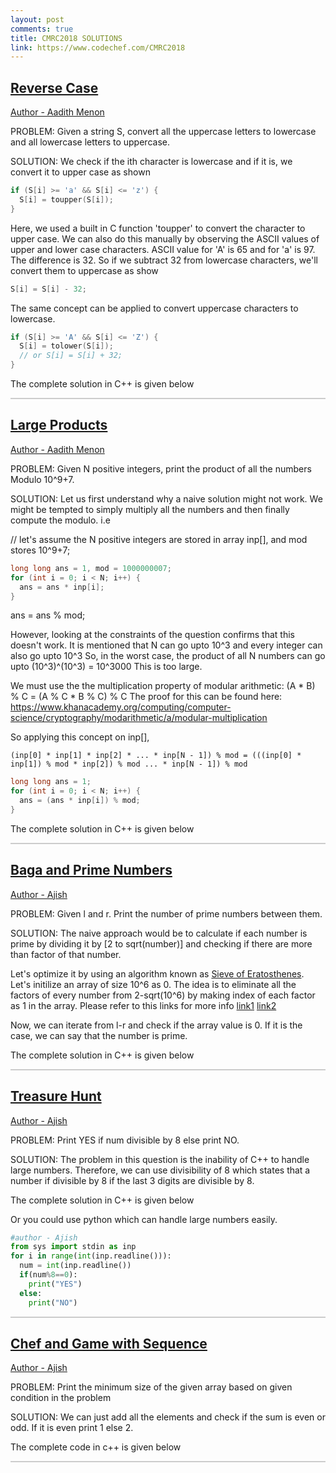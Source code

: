 ```yaml
---
layout: post
comments: true
title: CMRC2018 SOLUTIONS
link: https://www.codechef.com/CMRC2018
---
```


## [Reverse Case](https://www.codechef.com/problems/REVCASE)

[Author - Aadith Menon](https://github.com/adithm)

PROBLEM: Given a string S, convert all the uppercase letters to lowercase and all lowercase letters to uppercase.

SOLUTION:
We check if the ith character is lowercase and if it is, we convert it to upper case as shown

```C
if (S[i] >= 'a' && S[i] <= 'z') {
  S[i] = toupper(S[i]);
}
```

Here, we used a built in C function 'toupper' to convert the character to upper case. We can also do this
manually by observing the ASCII values of upper and lower case characters. 
ASCII value for 'A' is 65 and for 'a' is 97. The difference is 32. So if we subtract 32 from lowercase
characters, we'll convert them to uppercase as show

```C
S[i] = S[i] - 32;
```

The same concept can be applied to convert uppercase characters to lowercase.

```C
if (S[i] >= 'A' && S[i] <= 'Z') {
  S[i] = tolower(S[i]);
  // or S[i] = S[i] + 32;
}
```

The complete solution in C++ is given below

<script src="https://gist.github.com/ajish097/2e87276cf0db680e5fbdfaf393dbc515.js"></script>


<hr style="height:2px;border:none;color:#ccc;background-color:#ccc;" />

## [Large Products](https://www.codechef.com/problems/ANUPROD)

[Author - Aadith Menon](https://github.com/adithm)

PROBLEM: Given N positive integers, print the product of all the numbers Modulo 10^9+7.

SOLUTION: Let us first understand why a naive solution might not work. 
We might be tempted to simply multiply all the numbers and then finally compute the modulo. i.e

// let's assume the N positive integers are stored in array inp[], and mod stores 10^9+7;

```C
long long ans = 1, mod = 1000000007;
for (int i = 0; i < N; i++) {
  ans = ans * inp[i];
}
```

ans = ans % mod;

However, looking at the constraints of the question confirms that this doesn't work.
It is mentioned that N can go upto 10^3 and every integer can also go upto 10^3
So, in the worst case, the product of all N numbers can go upto (10^3)^(10^3) = 10^3000
This is too large. 

We must use the the multiplication property of modular arithmetic:
  (A * B) % C = (A % C * B % C) % C
The proof for this can be found here:
  https://www.khanacademy.org/computing/computer-science/cryptography/modarithmetic/a/modular-multiplication

So applying this concept on inp[],

```
(inp[0] * inp[1] * inp[2] * ... * inp[N - 1]) % mod = (((inp[0] * inp[1]) % mod * inp[2]) % mod ... * inp[N - 1]) % mod
```
```C
long long ans = 1;
for (int i = 0; i < N; i++) {
  ans = (ans * inp[i]) % mod;
}
```

The complete solution in C++ is given below

<script src="https://gist.github.com/ajish097/c0ee30b066d3f9d5762bed04e9cc8945.js"></script>

<hr style="height:2px;border:none;color:#ccc;background-color:#ccc;" />

## [Baga and Prime Numbers](https://www.codechef.com/CMRC2018/problems/BAGAPRIM)

[Author - Ajish](https://github.com/ajish097)

PROBLEM: Given l and r. Print the number of prime numbers between them.

SOLUTION: The naive approach would be to calculate if each number is prime by dividing it by [2 to sqrt(number)] and checking if there are more than factor of that number.

Let's optimize it by using an algorithm known as [Sieve of Eratosthenes](https://en.wikipedia.org/wiki/Sieve_of_Eratosthenes). 
Let's initilize an array of size 10^6 as 0. The idea is to eliminate all the factors of every number from 2-sqrt(10^6) by making index of each factor as 1 in the array. Please refer to this links for more info [link1](https://www.youtube.com/watch?v=eKp56OLhoQs) [link2](https://www.geeksforgeeks.org/sieve-of-eratosthenes/)

Now, we can iterate from l-r and check if the array value is 0. If it is the case, we can say that the number is prime.

The complete solution in C++ is given below

<script src="https://gist.github.com/ajish097/9ba830e9254e319b99878306d032f5f8.js"></script>

<hr style="height:2px;border:none;color:#ccc;background-color:#ccc;" />

## [Treasure Hunt](https://www.codechef.com/CMRC2018/problems/THC1)

[Author - Ajish](https://github.com/ajish097)

PROBLEM: Print YES if num divisible by 8 else print NO.

SOLUTION: The problem in this question is the inability of C++ to handle large numbers. Therefore, we can use divisibility of 8 which states that a number if divisible by 8 if the last 3 digits are divisible by 8.

The complete solution in C++ is given below

<script src="https://gist.github.com/ajish097/f93b2e0241245d0528a9d4ed459a4609.js"></script>

Or you could use python which can handle large numbers easily. 

```python
#author - Ajish
from sys import stdin as inp  
for i in range(int(inp.readline())):
  num = int(inp.readline())
  if(num%8==0):
    print("YES")
  else:
    print("NO")
```

<hr style="height:2px;border:none;color:#ccc;background-color:#ccc;" />

## [Chef and Game with Sequence](https://www.codechef.comproblems/L56GAME)

[Author - Ajish](https://github.com/ajish097)

PROBLEM: Print the minimum size of the given array based on given condition in the problem

SOLUTION:
We can just add all the elements and check if the sum is even or odd. If it is even print 1 else 2.

The complete code in c++ is given below

<script src="https://gist.github.com/ajish097/55ee214cd0147f93d21073dfdaca9aa1.js"></script>

<hr style="height:2px;border:none;color:#ccc;background-color:#ccc;" />